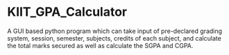 # KIIT_GPA_Calculator
 A GUI based python program which can take input of pre-declared grading system, session, semester, subjects, credits of each subject, and calculate the total marks secured as well as calculate the SGPA and CGPA.
